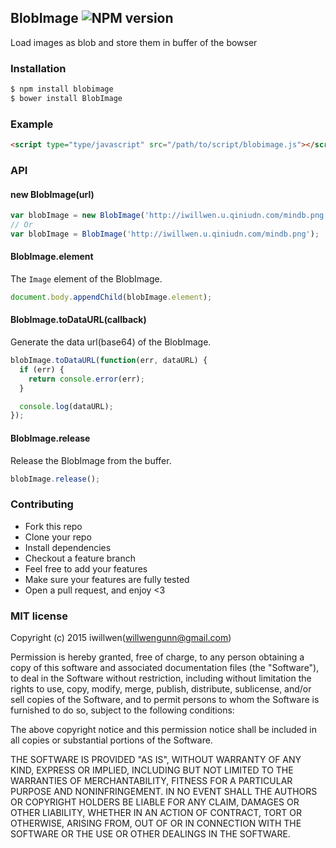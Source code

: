 ## BlobImage ![NPM version](https://img.shields.io/npm/v/BlobImage.svg?style=flat) 

Load images as blob and store them in buffer of the bowser

### Installation
```bash
$ npm install blobimage
$ bower install BlobImage
```

### Example
```html
<script type="type/javascript" src="/path/to/script/blobimage.js"></script>
```

### API

#### new BlobImage(url)
```js
var blobImage = new BlobImage('http://iwillwen.u.qiniudn.com/mindb.png');
// Or
var blobImage = BlobImage('http://iwillwen.u.qiniudn.com/mindb.png');
```

#### BlobImage.element
The `Image` element of the BlobImage.

```js
document.body.appendChild(blobImage.element);
```

#### BlobImage.toDataURL(callback)
Generate the data url(base64) of the BlobImage.

```js
blobImage.toDataURL(function(err, dataURL) {
  if (err) {
    return console.error(err);
  }

  console.log(dataURL);
});
```

#### BlobImage.release
Release the BlobImage from the buffer.

```js
blobImage.release();
```

### Contributing
- Fork this repo
- Clone your repo
- Install dependencies
- Checkout a feature branch
- Feel free to add your features
- Make sure your features are fully tested
- Open a pull request, and enjoy <3

### MIT license
Copyright (c) 2015 iwillwen(willwengunn@gmail.com)

Permission is hereby granted, free of charge, to any person obtaining a copy
of this software and associated documentation files (the &quot;Software&quot;), to deal
in the Software without restriction, including without limitation the rights
to use, copy, modify, merge, publish, distribute, sublicense, and/or sell
copies of the Software, and to permit persons to whom the Software is
furnished to do so, subject to the following conditions:

The above copyright notice and this permission notice shall be included in
all copies or substantial portions of the Software.

THE SOFTWARE IS PROVIDED &quot;AS IS&quot;, WITHOUT WARRANTY OF ANY KIND, EXPRESS OR
IMPLIED, INCLUDING BUT NOT LIMITED TO THE WARRANTIES OF MERCHANTABILITY,
FITNESS FOR A PARTICULAR PURPOSE AND NONINFRINGEMENT. IN NO EVENT SHALL THE
AUTHORS OR COPYRIGHT HOLDERS BE LIABLE FOR ANY CLAIM, DAMAGES OR OTHER
LIABILITY, WHETHER IN AN ACTION OF CONTRACT, TORT OR OTHERWISE, ARISING FROM,
OUT OF OR IN CONNECTION WITH THE SOFTWARE OR THE USE OR OTHER DEALINGS IN
THE SOFTWARE.
